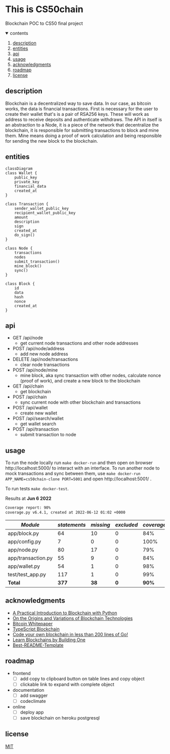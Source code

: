 <!-- TODO check typos -->
<!-- COMPLETE:
#### Video Demo:  <URL HERE>
<present your project to the world, as with slides, screenshots, voiceover, and/or live action. Your video should somehow include your project’s title, your name, your city and country, and any other details that you’d like to convey to viewers>

#### Description:
<several hundred words that describe things in detail>
<explain what your project is, what each of the files you wrote for the project contains and does, and if you debated certain design choices, explaining why you made them>
<If it is too short, the system will reject it>
https://github.com/ikatyang/emoji-cheat-sheet/blob/master/README.md
-->

# This is CS50chain

Blockchain POC to CS50 final project

<details open>
  <summary>contents</summary>
  <ol>
    <li><a href="#description">description</a></li>
    <li><a href="#entities">entities</a></li>
    <li><a href="#api">api</a></li>
    <li><a href="#usage">usage</a></li>
    <li><a href="#acknowledgments">acknowledgments</a></li>
    <li><a href="#roadmap">roadmap</a></li>
    <li><a href="#license">license</a></li>
  </ol>
</details>

## description

Blockchain is a decentralized way to save data. In our case, as bitcoin works, the data is financial transactions.
First is necessary for the user to create their wallet that's is a pair of RSA256 keys. These will work as address to receive deposits and authenticate withdraws.
The API in itself is an abstraction to a Node, it is a piece of the network that decentralize the blockchain, it is responsible for submitting transactions to block and mine them.
Mine means doing a proof of work calculation and being responsible for sending the new block to the blockchain.

## entities

```mermaid
classDiagram
class Wallet {
    public_key
    private_key
    financial_data
    created_at
}

class Transaction {
    sender_wallet_public_key
    recipient_wallet_public_key
    amount
    description
    sign
    created_at
    do_sign()
}

class Node {
    transactions
    nodes
    submit_transaction()
    mine_block()
    sync()
}

class Block {
    id
    data
    hash
    nonce
    created_at
}
```
<!--
<table>
  <thead>
    <tr>
      <th width="20%">Wallet</th>
      <th width="20%">Transaction</th>
      <th width="20%">Block</th>
      <th width="20%">Node</th>
    </tr>
  </thead>
  <tbody>
    <tr>
      <td><ul><li>public_key<li>private_key<li>created_at</td>
      <td><ul><li>sender_wallet_public_key<li>recipient_wallet_public_key<li>amount<li>description<li>sign<li>created_at</td>
      <td><ul><li>id<li>data<li>hash<li>nonce<li>created_at</td>
      <td><ul><li>transactions<li>url</td>
    </tr>
  </tbody>
</table>
-->

## api

- GET /api/node
  - get current node transactions and other node addresses
- POST /api/node/address
  - add new node address
- DELETE /api/node/transactions
  - clear node transactions
- POST /api/node/mine
  - mine block, aka sync transaction with other nodes, calculate nonce (proof of work), and create a new block to the blockchain
- GET /api/chain
  - get blockchain
- POST /api/chain
  - sync current node with other blockchain and transactions
- POST /api/wallet
  - create new wallet
- POST /api/search/wallet
  - get wallet search
- POST /api/transaction
  - submit transaction to node

## usage
<!-- IMPROVE add `Dockerfile`, `make docker-build` and use build on `make docker-run` and `make docker-test` -->

To run the node locally run `make docker-run` and then open on browser http://localhost:5000/ to interact with an interface.
To run another node to mock transactions and sync between them, use `make docker-run APP_NAME=cs50chain-clone PORT=5001` and open http://localhost:5001/ .

To run tests `make docker-test`.

Results at **Jun 6 2022**
```txt
Coverage report: 90%
coverage.py v6.4.1, created at 2022-06-12 01:02 +0000
```

_Module_|_statements_|_missing_|_excluded_|_coverage_
-|-|-|-|-
app/block.py|64|10|0|84%
app/config.py|7|0|0|100%
app/node.py|80|17|0|79%
app/transaction.py|55|9|0|84%
app/wallet.py|54|1|0|98%
test/test_app.py|117|1|0|99%
**Total**|**377**|**38**|**0**|**90%**

## acknowledgments
<!-- TODO send coments to this articles saying they were importante to this project-->

- [A Practical Introduction to Blockchain with Python](http://adilmoujahid.com/posts/2018/03/intro-blockchain-bitcoin-python/)
- [On the Origins and Variations of Blockchain Technologies](https://arxiv.org/abs/1810.06130)
- [Bitcoin Whitepaper](https://bitcoin.org/bitcoin.pdf)
- [TypeScript Blockchain](https://github.com/khaosdoctor/typescript-blockchain)
- [Code your own blockchain in less than 200 lines of Go!](https://mycoralhealth.medium.com/code-your-own-blockchain-in-less-than-200-lines-of-go-e296282bcffc)
- [Learn Blockchains by Building One](https://medium.com/@vanflymen/learn-blockchains-by-building-one-117428612f46)
- [Best-README-Template](https://github.com/othneildrew/Best-README-Template)

## roadmap
<!-- IMPROVE -->

- frontend
  - [ ] add copy to clipboard button on table lines and copy object
  - [ ] clickable link to expand with complete object
- documentation
  - [ ] add swagger
  - [ ] codeclimate
- online
  - [ ] deploy app
  - [ ] save blockchain on heroku postgresql

## license

[MIT](https://github.com/victorabarros/CS50chain/blob/main/LICENSE)
